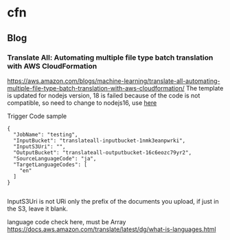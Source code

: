# cfn

## Blog 
### Translate All: Automating multiple file type batch translation with AWS CloudFormation
https://aws.amazon.com/blogs/machine-learning/translate-all-automating-multiple-file-type-batch-translation-with-aws-cloudformation/
The template is updated for nodejs version, 18 is failed because of the code is not compatible, so need to change to nodejs16, use [here](translateall_updated.yml)

Trigger Code sample
```
{
  "JobName": "testing",
  "InputBucket": "translateall-inputbucket-1nmk3eanpwrki",
  "InputS3Uri": "",
  "OutputBucket": "translateall-outputbucket-16c6eozc79yr2",
  "SourceLanguageCode": "ja",
  "TargetLanguageCodes": [
    "en"
  ]
}
```
```
```

InputS3Uri is not URi only the prefix of the documents you upload, if just in the S3, leave it blank.

language code check here, must be Array
https://docs.aws.amazon.com/translate/latest/dg/what-is-languages.html
